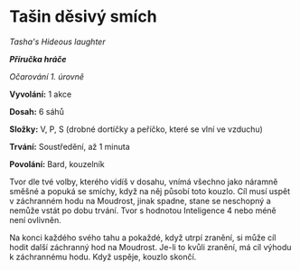 # Tašin děsivý smích

*Tasha's Hideous laughter*

***Příručka hráče***

*Očarování 1. úrovně*

**Vyvolání:** 1 akce

**Dosah:** 6 sáhů

**Složky:** V, P, S (drobné dortíčky a peříčko, které se vlní ve vzduchu)

**Trvání:** Soustředění, až 1 minuta

**Povolání:** Bard, kouzelník

Tvor dle tvé volby, kterého vidíš v dosahu, vnímá všechno jako náramně směšné a popuká se smíchy, když na něj působí toto kouzlo. Cíl musí uspět v záchranném hodu na Moudrost, jinak spadne, stane se neschopný a nemůže vstát po dobu trvání. Tvor s hodnotou Inteligence 4 nebo méně není ovlivněn.

Na konci každého svého tahu a pokaždé, když utrpí zranění, si může cíl hodit další záchranný hod na Moudrost. Je-li to kvůli zranění, má cíl výhodu k záchrannému hodu. Když uspěje, kouzlo skončí.
<!--stackedit_data:
eyJoaXN0b3J5IjpbMTY5ODMwNzcyMl19
-->